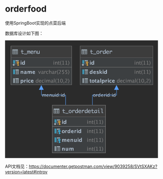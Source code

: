 # orderfood

使用SpringBoot实现的点菜后端

数据库设计如下图：

![数据库设计图](assert/orderfood数据库设计图.png)

API文档见：https://documenter.getpostman.com/view/9039258/SVtSXAKz?version=latest#introv
